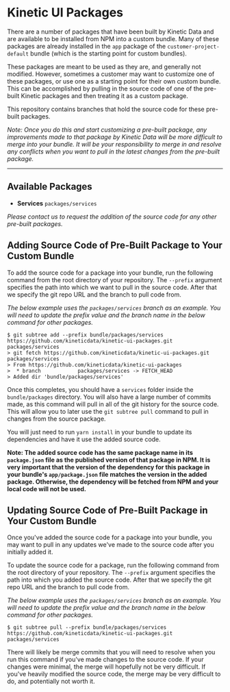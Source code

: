 # Kinetic UI Packages

There are a number of packages that have been built by Kinetic Data and are available to be installed from NPM into a custom bundle. Many of these packages are already installed in the `app` package of the `customer-project-default` bundle (which is the starting point for custom bundles).

These packages are meant to be used as they are, and generally not modified. However, sometimes a customer may want to customize one of these packages, or use one as a starting point for their own custom bundle. This can be accomplished by pulling in the source code of one of the pre-built Kinetic packages and then treating it as a custom package.

This repository contains branches that hold the source code for these pre-built packages.

_Note: Once you do this and start customizing a pre-built package, any improvements made to that package by Kinetic Data will be more difficult to merge into your bundle. It will be your responsibility to merge in and resolve any conflicts when you want to pull in the latest changes from the pre-built package._

---

## Available Packages

- **Services** `packages/services`

_Please contact us to request the addition of the source code for any other pre-built packages._

## Adding Source Code of Pre-Built Package to Your Custom Bundle

To add the source code for a package into your bundle, run the following command from the root directory of your repository. The `--prefix` argument specifies the path into which we want to pull in the source code. After that we specify the git repo URL and the branch to pull code from.

_The below example uses the `packages/services` branch as an example. You will need to update the prefix value and the branch name in the below command for other packages._

```shell
$ git subtree add --prefix bundle/packages/services https://github.com/kineticdata/kinetic-ui-packages.git packages/services
> git fetch https://github.com/kineticdata/kinetic-ui-packages.git packages/services
> From https://github.com/kineticdata/kinetic-ui-packages
>  * branch            packages/services -> FETCH_HEAD
> Added dir 'bundle/packages/services'
```

Once this completes, you should have a `services` folder inside the `bundle/packages` directory. You will also have a large number of commits made, as this command will pull in all of the git history for the source code. This will allow you to later use the `git subtree pull` command to pull in changes from the source package.

You will just need to run `yarn install` in your bundle to update its dependencies and have it use the added source code.

**Note: The added source code has the same package name in its `package.json` file as the published version of that package in NPM. It is very important that the version of the dependency for this package in your bundle's `app/package.json` file matches the version in the added package. Otherwise, the dependency will be fetched from NPM and your local code will not be used.**

## Updating Source Code of Pre-Built Package in Your Custom Bundle

Once you've added the source code for a package into your bundle, you may want to pull in any updates we've made to the source code after you initially added it.

To update the source code for a package, run the following command from the root directory of your repository. The `--prefix` argument specifies the path into which you added the source code. After that we specify the git repo URL and the branch to pull code from.

_The below example uses the `packages/services` branch as an example. You will need to update the prefix value and the branch name in the below command for other packages._

```shell
$ git subtree pull --prefix bundle/packages/services https://github.com/kineticdata/kinetic-ui-packages.git packages/services
```

There will likely be merge commits that you will need to resolve when you run this command if you've made changes to the source code. If your changes were minimal, the merge will hopefully not be very difficult. If you've heavily modified the source code, the merge may be very difficult to do, and potentially not worth it.
